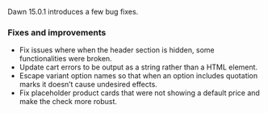 Dawn 15.0.1 introduces a few bug fixes.
### Fixes and improvements
- Fix issues where when the header section is hidden, some functionalities were broken.
- Update cart errors to be output as a string rather than a HTML element.
- Escape variant option names so that when an option includes quotation marks it doesn’t cause undesired effects.
- Fix placeholder product cards that were not showing a default price and make the check more robust.

